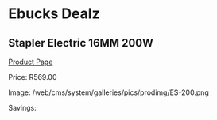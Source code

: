 
# Ebucks Dealz
## Stapler Electric 16MM 200W
[Product Page](https://www.ebucks.com/web/shop/productSelected.do?prodId=1198314984&catId=717342768)

Price: R569.00

Image: /web/cms/system/galleries/pics/prodimg/ES-200.png

Savings: 


	